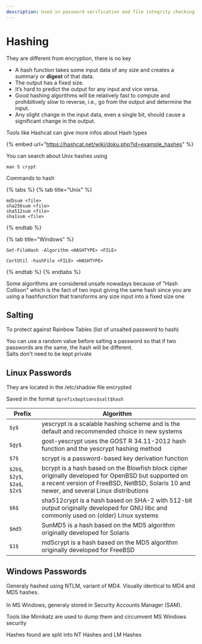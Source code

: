 ```yaml
---
description: Used in password verification and file integrity checking
---
```


# Hashing

They are different from encryption, there is no key

* A hash function takes some input data of any size and creates a summary or **digest** of that data.&#x20;
* The output has a fixed size.
* It’s hard to predict the output for any input and vice versa.
* Good hashing algorithms will be relatively fast to compute and prohibitively slow to reverse, i.e., go from the output and determine the input.
* Any slight change in the input data, even a single bit, should cause a significant change in the output.



Tools like Hashcat can give more infos about Hash types

{% embed url="https://hashcat.net/wiki/doku.php?id=example_hashes" %}

You can search about Unix hashes using

```
man 5 crypt
```

Commands to hash

{% tabs %}
{% tab title="Unix" %}
```
md5sum <file>
sha256sum <file>
sha512sum <file>
sha1sum <file>
```
{% endtab %}

{% tab title="Windows" %}
```
Get-FileHash -Algorithm <HASHTYPE> <FILE>

CertUtil -hashFile <FILE> <HASHTYPE>
```
{% endtab %}
{% endtabs %}



Some algorithms are considered unsafe nowadays because of "Hash Collison" which is the fact of two input giving the same hash since you are using a hashfunction that transforms any size input into a fixed size one



## Salting

To protect against Rainbow Tables (list of unsalted password to hash)

You can use a random value before salting a password so that if two passwords are the same, the hash will be different. \
Salts don't need to be kept private

## Linux Passwords

They are located in the /etc/shadow file encrypted

Saved in the format `$prefix$options$salt$hash`&#x20;

| Prefix                         | Algorithm                                                                                                                                                                                        |
| ------------------------------ | ------------------------------------------------------------------------------------------------------------------------------------------------------------------------------------------------ |
| `$y$`                          | yescrypt is a scalable hashing scheme and is the default and recommended choice in new systems                                                                                                   |
| `$gy$`                         | gost-yescrypt uses the GOST R 34.11-2012 hash function and the yescrypt hashing method                                                                                                           |
| `$7$`                          | scrypt is a password-based key derivation function                                                                                                                                               |
| `$2b$`, `$2y$`, `$2a$`, `$2x$` | bcrypt is a hash based on the Blowfish block cipher originally developed for OpenBSD but supported on a recent version of FreeBSD, NetBSD, Solaris 10 and newer, and several Linux distributions |
| `$6$`                          | sha512crypt is a hash based on SHA-2 with 512-bit output originally developed for GNU libc and commonly used on (older) Linux systems                                                            |
| `$md5`                         | SunMD5 is a hash based on the MD5 algorithm originally developed for Solaris                                                                                                                     |
| `$1$`                          | md5crypt is a hash based on the MD5 algorithm originally developed for FreeBSD                                                                                                                   |



## Windows Passwords

Generaly hashed using NTLM, variant of MD4. Visually identical to MD4 and MD5 hashes.\
\
In MS Windows, generaly stored in Security Accounts Manager (SAM).&#x20;

Tools like Mimikatz are used to dump them and circumvent MS Windows security&#x20;

Hashes found are split into NT Hashes and LM Hashes

